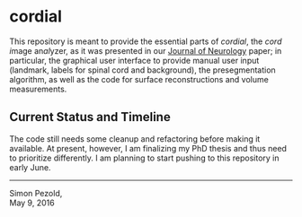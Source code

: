 # cordial #

This repository is meant to provide the essential parts of *cordial*, the
*cord* *i*mage an*al*yzer, as it was presented in our
[Journal of Neurology](http://link.springer.com/article/10.1007/s00415-016-8133-0
"M. Amann, S. Pezold, Y. Naegelin, K. Fundana, M. Andělová, K. Weier, C.
Stippich, L. Kappos, E.-W. Radue, P. Cattin, and T. Sprenger, “Reliable
volumetry of the cervical spinal cord in MS patient follow-up data with cord
image analyzer (Cordial),” J Neurol, pp. 1–11, May 2016.")
paper; in particular, the graphical user interface to provide manual user input
(landmark, labels for spinal cord and background), the presegmentation
algorithm, as well as the code for surface reconstructions and volume
measurements.

## Current Status and Timeline ##
The code still needs some cleanup and refactoring before making it available.
At present, however, I am finalizing my PhD thesis and thus need to prioritize
differently. I am planning to start pushing to this repository in early June.

---
Simon Pezold,  
May 9, 2016

